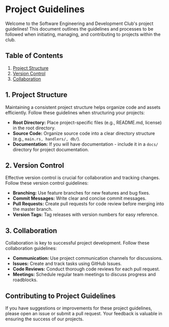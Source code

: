 # Project Guidelines

Welcome to the Software Engineering and Development Club's project guidelines! This document outlines the guidelines and processes to be followed when initiating, managing, and contributing to projects within the club.

## Table of Contents

1. [Project Structure](#project-structure)
2. [Version Control](#version-control)
3. [Collaboration](#collaboration)

## 1. Project Structure

Maintaining a consistent project structure helps organize code and assets efficiently. Follow these guidelines when structuring your projects:

- **Root Directory:** Place project-specific files (e.g., README.md, license) in the root directory.
- **Source Code:** Organize source code into a clear directory structure (e.g., `main.rs, handlers/, db/`).
- **Documentation:** If you will have documentation - include it in a `docs/` directory for project documentation.

## 2. Version Control

Effective version control is crucial for collaboration and tracking changes. Follow these version control guidelines:

- **Branching:** Use feature branches for new features and bug fixes.
- **Commit Messages:** Write clear and concise commit messages.
- **Pull Requests:** Create pull requests for code review before merging into the master branch.
- **Version Tags:** Tag releases with version numbers for easy reference.

## 3. Collaboration

Collaboration is key to successful project development. Follow these collaboration guidelines:

- **Communication:** Use project communication channels for discussions.
- **Issues:** Create and track tasks using GitHub Issues.
- **Code Reviews:** Conduct thorough code reviews for each pull request.
- **Meetings:** Schedule regular team meetings to discuss progress and roadblocks.

## Contributing to Project Guidelines

If you have suggestions or improvements for these project guidelines, please open an issue or submit a pull request. Your feedback is valuable in ensuring the success of our projects.
